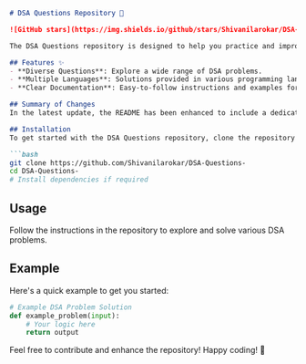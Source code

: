 ```markdown
# DSA Questions Repository 🤖

![GitHub stars](https://img.shields.io/github/stars/Shivanilarokar/DSA-Questions-.svg?style=social) ![GitHub forks](https://img.shields.io/github/forks/Shivanilarokar/DSA-Questions-.svg?style=social)

The DSA Questions repository is designed to help you practice and improve your coding skills through a comprehensive collection of Data Structures and Algorithms (DSA) problems.

## Features ✨
- **Diverse Questions**: Explore a wide range of DSA problems.
- **Multiple Languages**: Solutions provided in various programming languages.
- **Clear Documentation**: Easy-to-follow instructions and examples for each problem.

## Summary of Changes
In the latest update, the README has been enhanced to include a dedicated **Features** section, highlighting the core advantages of the repository. Minor formatting adjustments were made for improved readability.

## Installation
To get started with the DSA Questions repository, clone the repository and install any necessary dependencies.

```bash
git clone https://github.com/Shivanilarokar/DSA-Questions-
cd DSA-Questions-
# Install dependencies if required
```

## Usage
Follow the instructions in the repository to explore and solve various DSA problems.

## Example
Here's a quick example to get you started:

```python
# Example DSA Problem Solution
def example_problem(input):
    # Your logic here
    return output
```

Feel free to contribute and enhance the repository! Happy coding! 🚀
```